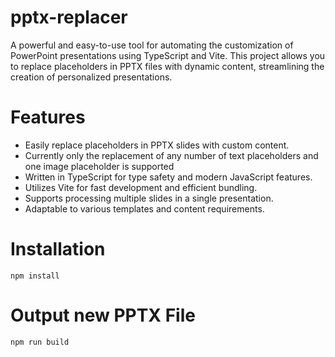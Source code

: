 # pptx-replacer

A powerful and easy-to-use tool for automating the customization of PowerPoint presentations using TypeScript and Vite. This project allows you to replace placeholders in PPTX files with dynamic content, streamlining the creation of personalized presentations.

# Features
- Easily replace placeholders in PPTX slides with custom content.
- Currently only the replacement of any number of text placeholders and one image placeholder is supported
- Written in TypeScript for type safety and modern JavaScript features.
- Utilizes Vite for fast development and efficient bundling.
- Supports processing multiple slides in a single presentation.
- Adaptable to various templates and content requirements.


# Installation
```shell
npm install
```

# Output new PPTX File 
```shell
npm run build
```

